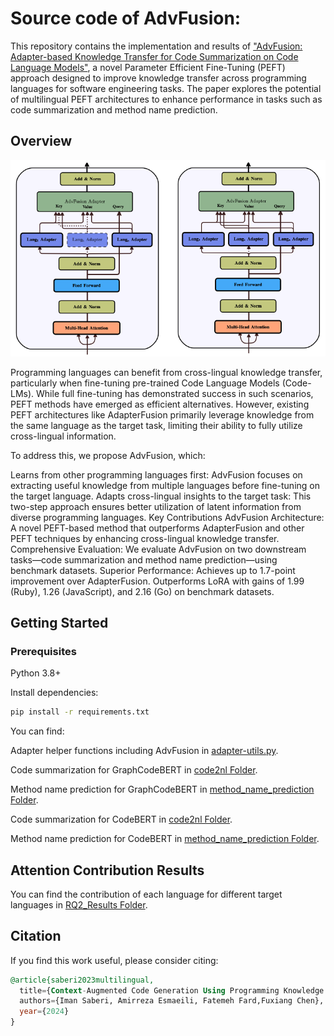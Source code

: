 # Source code of AdvFusion:


This repository contains the implementation and results of ["AdvFusion: Adapter-based Knowledge Transfer for Code Summarization on Code Language Models"](https://arxiv.org/pdf/2307.07854), a novel Parameter Efficient Fine-Tuning (PEFT) approach designed to improve knowledge transfer across programming languages for software engineering tasks. The paper explores the potential of multilingual PEFT architectures to enhance performance in tasks such as code summarization and method name prediction.

## Overview

![Alt Text](./images/overview.png)

Programming languages can benefit from cross-lingual knowledge transfer, particularly when fine-tuning pre-trained Code Language Models (Code-LMs). While full fine-tuning has demonstrated success in such scenarios, PEFT methods have emerged as efficient alternatives. However, existing PEFT architectures like AdapterFusion primarily leverage knowledge from the same language as the target task, limiting their ability to fully utilize cross-lingual information.

To address this, we propose AdvFusion, which:

Learns from other programming languages first: AdvFusion focuses on extracting useful knowledge from multiple languages before fine-tuning on the target language.
Adapts cross-lingual insights to the target task: This two-step approach ensures better utilization of latent information from diverse programming languages.
Key Contributions
AdvFusion Architecture: A novel PEFT-based method that outperforms AdapterFusion and other PEFT techniques by enhancing cross-lingual knowledge transfer.
Comprehensive Evaluation: We evaluate AdvFusion on two downstream tasks—code summarization and method name prediction—using benchmark datasets.
Superior Performance:
Achieves up to 1.7-point improvement over AdapterFusion.
Outperforms LoRA with gains of 1.99 (Ruby), 1.26 (JavaScript), and 2.16 (Go) on benchmark datasets.

## Getting Started


### Prerequisites

Python 3.8+

Install dependencies:

```bash
pip install -r requirements.txt
```


You can find:

Adapter helper functions including AdvFusion in [adapter-utils.py](./CodeBERT/code2nl/adapter_utils.py).

Code summarization for GraphCodeBERT in [code2nl Folder](./GraphCodeBERT/code2nl).

Method name prediction for GraphCodeBERT in [method_name_prediction Folder](./GraphCodeBERT/code2nl).

Code summarization for CodeBERT in [code2nl Folder](./CodeBERT/code2nl).

Method name prediction for CodeBERT in [method_name_prediction Folder](./CodeBERT/code2nl).

## Attention Contribution Results

You can find the contribution of each language for different target languages in [RQ2_Results Folder](./RQ2_Results).

## Citation

If you find this work useful, please consider citing:

```sql
@article{saberi2023multilingual,
  title={Context-Augmented Code Generation Using Programming Knowledge Graphs},
  authors={Iman Saberi, Amirreza Esmaeili, Fatemeh Fard,Fuxiang Chen},
  year={2024}
}
```
